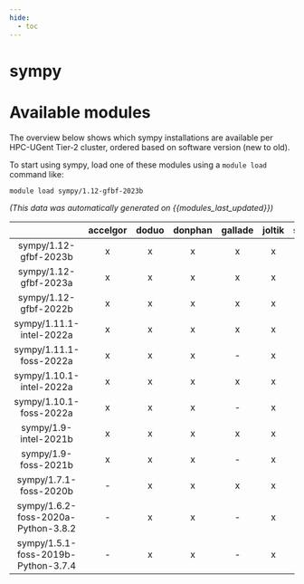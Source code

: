 ```yaml
---
hide:
  - toc
---
```


sympy
=====

# Available modules


The overview below shows which sympy installations are available per HPC-UGent Tier-2 cluster, ordered based on software version (new to old).

To start using sympy, load one of these modules using a `module load` command like:

```shell
module load sympy/1.12-gfbf-2023b
```

*(This data was automatically generated on {{modules_last_updated}})*  

| |accelgor|doduo|donphan|gallade|joltik|shinx|skitty|
| :---: | :---: | :---: | :---: | :---: | :---: | :---: | :---: |
|sympy/1.12-gfbf-2023b|x|x|x|x|x|x|x|
|sympy/1.12-gfbf-2023a|x|x|x|x|x|x|x|
|sympy/1.12-gfbf-2022b|x|x|x|x|x|-|-|
|sympy/1.11.1-intel-2022a|x|x|x|x|x|-|-|
|sympy/1.11.1-foss-2022a|x|x|x|-|x|-|-|
|sympy/1.10.1-intel-2022a|x|x|x|x|x|-|-|
|sympy/1.10.1-foss-2022a|x|x|x|-|x|-|-|
|sympy/1.9-intel-2021b|x|x|x|x|x|-|-|
|sympy/1.9-foss-2021b|x|x|x|-|x|-|-|
|sympy/1.7.1-foss-2020b|-|x|x|x|x|-|-|
|sympy/1.6.2-foss-2020a-Python-3.8.2|-|x|x|-|x|-|-|
|sympy/1.5.1-foss-2019b-Python-3.7.4|-|x|x|-|x|-|-|
